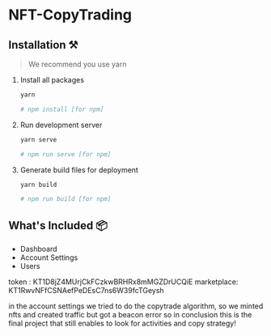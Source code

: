 # NFT-CopyTrading

## Installation ⚒️

> We recommend you use yarn

1. Install all packages

   ```bash
   yarn

   # npm install [for npm]
   ```

2. Run development server

   ```bash
   yarn serve

   # npm run serve [for npm]
   ```

3. Generate build files for deployment

   ```bash
   yarn build

   # npm run build [for npm]
   ```

## What's Included 📦

- Dashboard
- Account Settings
- Users

token : KT1D8jZ4MUrjCkFCzkwBRHRx8mMGZDrUCQiE
marketplace: KT1RwvNFfCSNAefPeDEsC7ns6W39fcTGeysh


in the account settings we tried to do the copytrade algorithm, so we minted nfts and created traffic but got a beacon error so in conclusion this is the final project that still enables to look for activities and copy strategy!
